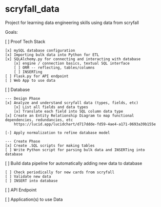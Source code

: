# scryfall_data

Project for learning data engineering skills using data from scryfall

Goals:

[ ] Proof Tech Stack

    [x] mySQL database configuration
    [x] Importing bulk data into Python for ETL
    [x] SQLAlchemy.py for connecting and interacting with database
        [x] engine / connection basics, textual SQL interface
        [ ] ORM -- reflecting, tables/columns
        [ ] INSERTing
    [ ] Flask.py for API endpoint
    [ ] Web App to use data

[ ] Database
    
    --- Design Phase
    [x] Analyze and understand scryfall data (types, fields, etc)
        [x] List all fields and data types
        [x] Translate each field into SQL column data type
    [x] Create an Entity Relationship Diagram to map functional dependencies, redundancies, etc
        https://lucid.app/lucidchart/d717ddde-fd59-4ae4-a171-0693a39b155e
        
    [-] Apply normalization to refine database model
    
    --- Create Phase
    [x] Create .SQL scripts for making tables
    [ ] Write Python script for parsing bulk data and INSERTing into database

[ ] Build data pipeline for automatically adding new data to database

    [ ] Check periodically for new cards from scryfall
    [ ] Validate new data
    [ ] INSERT into database
    
[ ] API Endpoint

[ ] Application(s) to use Data
